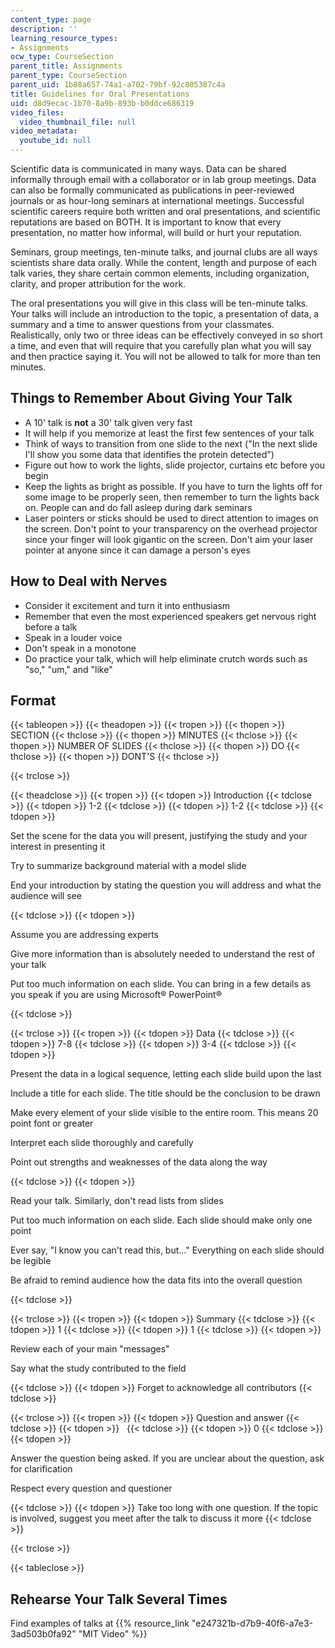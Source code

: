 ```yaml
---
content_type: page
description: ''
learning_resource_types:
- Assignments
ocw_type: CourseSection
parent_title: Assignments
parent_type: CourseSection
parent_uid: 1b88a657-74a1-a702-79bf-92c805387c4a
title: Guidelines for Oral Presentations
uid: d8d9ecac-1b70-8a9b-893b-b0ddce686319
video_files:
  video_thumbnail_file: null
video_metadata:
  youtube_id: null
---
```


Scientific data is communicated in many ways. Data can be shared informally through email with a collaborator or in lab group meetings. Data can also be formally communicated as publications in peer-reviewed journals or as hour-long seminars at international meetings. Successful scientific careers require both written and oral presentations, and scientific reputations are based on BOTH. It is important to know that every presentation, no matter how informal, will build or hurt your reputation.

Seminars, group meetings, ten-minute talks, and journal clubs are all ways scientists share data orally. While the content, length and purpose of each talk varies, they share certain common elements, including organization, clarity, and proper attribution for the work.

The oral presentations you will give in this class will be ten-minute talks. Your talks will include an introduction to the topic, a presentation of data, a summary and a time to answer questions from your classmates. Realistically, only two or three ideas can be effectively conveyed in so short a time, and even that will require that you carefully plan what you will say and then practice saying it. You will not be allowed to talk for more than ten minutes.

Things to Remember About Giving Your Talk
-----------------------------------------

*   A 10' talk is **not** a 30' talk given very fast
*   It will help if you memorize at least the first few sentences of your talk
*   Think of ways to transition from one slide to the next ("In the next slide I'll show you some data that identifies the protein detected")
*   Figure out how to work the lights, slide projector, curtains etc before you begin
*   Keep the lights as bright as possible. If you have to turn the lights off for some image to be properly seen, then remember to turn the lights back on. People can and do fall asleep during dark seminars
*   Laser pointers or sticks should be used to direct attention to images on the screen. Don't point to your transparency on the overhead projector since your finger will look gigantic on the screen. Don't aim your laser pointer at anyone since it can damage a person's eyes

How to Deal with Nerves
-----------------------

*   Consider it excitement and turn it into enthusiasm
*   Remember that even the most experienced speakers get nervous right before a talk
*   Speak in a louder voice
*   Don't speak in a monotone
*   Do practice your talk, which will help eliminate crutch words such as "so," "um," and "like"

Format
------

{{< tableopen >}}
{{< theadopen >}}
{{< tropen >}}
{{< thopen >}}
SECTION
{{< thclose >}}
{{< thopen >}}
MINUTES
{{< thclose >}}
{{< thopen >}}
NUMBER OF SLIDES
{{< thclose >}}
{{< thopen >}}
DO
{{< thclose >}}
{{< thopen >}}
DONT'S
{{< thclose >}}

{{< trclose >}}

{{< theadclose >}}
{{< tropen >}}
{{< tdopen >}}
Introduction
{{< tdclose >}}
{{< tdopen >}}
1-2
{{< tdclose >}}
{{< tdopen >}}
1-2
{{< tdclose >}}
{{< tdopen >}}


Set the scene for the data you will present, justifying the study and your interest in presenting it

Try to summarize background material with a model slide

End your introduction by stating the question you will address and what the audience will see


{{< tdclose >}}
{{< tdopen >}}


Assume you are addressing experts

Give more information than is absolutely needed to understand the rest of your talk

Put too much information on each slide. You can bring in a few details as you speak if you are using Microsoft® PowerPoint®


{{< tdclose >}}

{{< trclose >}}
{{< tropen >}}
{{< tdopen >}}
Data
{{< tdclose >}}
{{< tdopen >}}
7-8
{{< tdclose >}}
{{< tdopen >}}
3-4
{{< tdclose >}}
{{< tdopen >}}


Present the data in a logical sequence, letting each slide build upon the last

Include a title for each slide. The title should be the conclusion to be drawn

Make every element of your slide visible to the entire room. This means 20 point font or greater

Interpret each slide thoroughly and carefully

Point out strengths and weaknesses of the data along the way


{{< tdclose >}}
{{< tdopen >}}


Read your talk. Similarly, don't read lists from slides

Put too much information on each slide. Each slide should make only one point

Ever say, "I know you can't read this, but..." Everything on each slide should be legible

Be afraid to remind audience how the data fits into the overall question


{{< tdclose >}}

{{< trclose >}}
{{< tropen >}}
{{< tdopen >}}
Summary
{{< tdclose >}}
{{< tdopen >}}
1
{{< tdclose >}}
{{< tdopen >}}
1
{{< tdclose >}}
{{< tdopen >}}


Review each of your main "messages"

Say what the study contributed to the field


{{< tdclose >}}
{{< tdopen >}}
Forget to acknowledge all contributors
{{< tdclose >}}

{{< trclose >}}
{{< tropen >}}
{{< tdopen >}}
Question and answer
{{< tdclose >}}
{{< tdopen >}}
 
{{< tdclose >}}
{{< tdopen >}}
0
{{< tdclose >}}
{{< tdopen >}}


Answer the question being asked. If you are unclear about the question, ask for clarification

Respect every question and questioner


{{< tdclose >}}
{{< tdopen >}}
Take too long with one question. If the topic is involved, suggest you meet after the talk to discuss it more
{{< tdclose >}}

{{< trclose >}}

{{< tableclose >}}

Rehearse Your Talk Several Times
--------------------------------

Find examples of talks at {{% resource_link "e247321b-d7b9-40f6-a7e3-3ad503b0fa92" "MIT Video" %}}